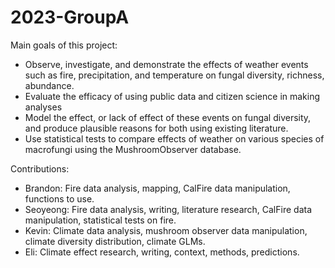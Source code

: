 # 2023-GroupA

Main goals of this project:

- Observe, investigate, and demonstrate the effects of weather events such as fire, precipitation, and temperature on fungal diversity, richness, abundance.
- Evaluate the efficacy of using public data and citizen science in making analyses
- Model the effect, or lack of effect of these events on fungal diversity, and produce plausible reasons for both using existing literature.
- Use statistical tests to compare effects of weather on various species of macrofungi using the MushroomObserver database.

Contributions:

- Brandon: Fire data analysis, mapping, CalFire data manipulation, functions to use.
- Seoyeong: Fire data analysis, writing, literature research, CalFire data manipulation, statistical tests on fire.
- Kevin: Climate data analysis, mushroom observer data manipulation, climate diversity distribution, climate GLMs.
- Eli: Climate effect research, writing, context, methods, predictions.